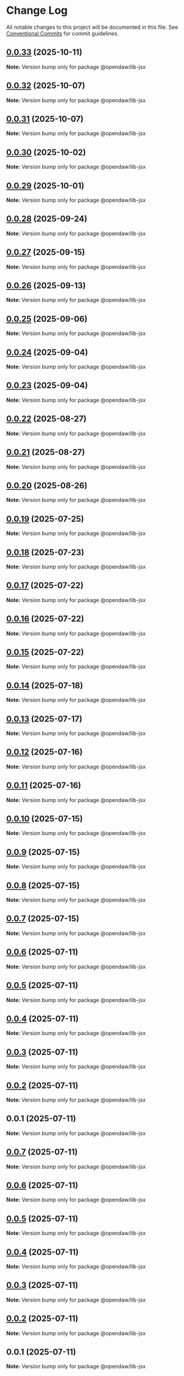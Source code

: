 # Change Log

All notable changes to this project will be documented in this file.
See [Conventional Commits](https://conventionalcommits.org) for commit guidelines.

## [0.0.33](https://github.com/andremichelle/openDAW/compare/@opendaw/lib-jsx@0.0.32...@opendaw/lib-jsx@0.0.33) (2025-10-11)

**Note:** Version bump only for package @opendaw/lib-jsx

## [0.0.32](https://github.com/andremichelle/openDAW/compare/@opendaw/lib-jsx@0.0.31...@opendaw/lib-jsx@0.0.32) (2025-10-07)

**Note:** Version bump only for package @opendaw/lib-jsx

## [0.0.31](https://github.com/andremichelle/openDAW/compare/@opendaw/lib-jsx@0.0.30...@opendaw/lib-jsx@0.0.31) (2025-10-07)

**Note:** Version bump only for package @opendaw/lib-jsx

## [0.0.30](https://github.com/andremichelle/openDAW/compare/@opendaw/lib-jsx@0.0.29...@opendaw/lib-jsx@0.0.30) (2025-10-02)

**Note:** Version bump only for package @opendaw/lib-jsx

## [0.0.29](https://github.com/andremichelle/openDAW/compare/@opendaw/lib-jsx@0.0.28...@opendaw/lib-jsx@0.0.29) (2025-10-01)

**Note:** Version bump only for package @opendaw/lib-jsx

## [0.0.28](https://github.com/andremichelle/openDAW/compare/@opendaw/lib-jsx@0.0.27...@opendaw/lib-jsx@0.0.28) (2025-09-24)

**Note:** Version bump only for package @opendaw/lib-jsx

## [0.0.27](https://github.com/andremichelle/openDAW/compare/@opendaw/lib-jsx@0.0.26...@opendaw/lib-jsx@0.0.27) (2025-09-15)

**Note:** Version bump only for package @opendaw/lib-jsx

## [0.0.26](https://github.com/andremichelle/openDAW/compare/@opendaw/lib-jsx@0.0.25...@opendaw/lib-jsx@0.0.26) (2025-09-13)

**Note:** Version bump only for package @opendaw/lib-jsx

## [0.0.25](https://github.com/andremichelle/openDAW/compare/@opendaw/lib-jsx@0.0.24...@opendaw/lib-jsx@0.0.25) (2025-09-06)

**Note:** Version bump only for package @opendaw/lib-jsx

## [0.0.24](https://github.com/andremichelle/openDAW/compare/@opendaw/lib-jsx@0.0.23...@opendaw/lib-jsx@0.0.24) (2025-09-04)

**Note:** Version bump only for package @opendaw/lib-jsx

## [0.0.23](https://github.com/andremichelle/openDAW/compare/@opendaw/lib-jsx@0.0.22...@opendaw/lib-jsx@0.0.23) (2025-09-04)

**Note:** Version bump only for package @opendaw/lib-jsx

## [0.0.22](https://github.com/andremichelle/openDAW/compare/@opendaw/lib-jsx@0.0.21...@opendaw/lib-jsx@0.0.22) (2025-08-27)

**Note:** Version bump only for package @opendaw/lib-jsx

## [0.0.21](https://github.com/andremichelle/openDAW/compare/@opendaw/lib-jsx@0.0.20...@opendaw/lib-jsx@0.0.21) (2025-08-27)

**Note:** Version bump only for package @opendaw/lib-jsx

## [0.0.20](https://github.com/andremichelle/openDAW/compare/@opendaw/lib-jsx@0.0.19...@opendaw/lib-jsx@0.0.20) (2025-08-26)

**Note:** Version bump only for package @opendaw/lib-jsx

## [0.0.19](https://github.com/andremichelle/openDAW/compare/@opendaw/lib-jsx@0.0.18...@opendaw/lib-jsx@0.0.19) (2025-07-25)

**Note:** Version bump only for package @opendaw/lib-jsx

## [0.0.18](https://github.com/andremichelle/openDAW/compare/@opendaw/lib-jsx@0.0.17...@opendaw/lib-jsx@0.0.18) (2025-07-23)

**Note:** Version bump only for package @opendaw/lib-jsx

## [0.0.17](https://github.com/andremichelle/openDAW/compare/@opendaw/lib-jsx@0.0.16...@opendaw/lib-jsx@0.0.17) (2025-07-22)

**Note:** Version bump only for package @opendaw/lib-jsx

## [0.0.16](https://github.com/andremichelle/openDAW/compare/@opendaw/lib-jsx@0.0.15...@opendaw/lib-jsx@0.0.16) (2025-07-22)

**Note:** Version bump only for package @opendaw/lib-jsx

## [0.0.15](https://github.com/andremichelle/openDAW/compare/@opendaw/lib-jsx@0.0.14...@opendaw/lib-jsx@0.0.15) (2025-07-22)

**Note:** Version bump only for package @opendaw/lib-jsx

## [0.0.14](https://github.com/andremichelle/openDAW/compare/@opendaw/lib-jsx@0.0.13...@opendaw/lib-jsx@0.0.14) (2025-07-18)

**Note:** Version bump only for package @opendaw/lib-jsx

## [0.0.13](https://github.com/andremichelle/openDAW/compare/@opendaw/lib-jsx@0.0.12...@opendaw/lib-jsx@0.0.13) (2025-07-17)

**Note:** Version bump only for package @opendaw/lib-jsx

## [0.0.12](https://github.com/andremichelle/openDAW/compare/@opendaw/lib-jsx@0.0.11...@opendaw/lib-jsx@0.0.12) (2025-07-16)

**Note:** Version bump only for package @opendaw/lib-jsx

## [0.0.11](https://github.com/andremichelle/openDAW/compare/@opendaw/lib-jsx@0.0.10...@opendaw/lib-jsx@0.0.11) (2025-07-16)

**Note:** Version bump only for package @opendaw/lib-jsx

## [0.0.10](https://github.com/andremichelle/openDAW/compare/@opendaw/lib-jsx@0.0.9...@opendaw/lib-jsx@0.0.10) (2025-07-15)

**Note:** Version bump only for package @opendaw/lib-jsx

## [0.0.9](https://github.com/andremichelle/openDAW/compare/@opendaw/lib-jsx@0.0.8...@opendaw/lib-jsx@0.0.9) (2025-07-15)

**Note:** Version bump only for package @opendaw/lib-jsx

## [0.0.8](https://github.com/andremichelle/openDAW/compare/@opendaw/lib-jsx@0.0.7...@opendaw/lib-jsx@0.0.8) (2025-07-15)

**Note:** Version bump only for package @opendaw/lib-jsx

## [0.0.7](https://github.com/andremichelle/openDAW/compare/@opendaw/lib-jsx@0.0.6...@opendaw/lib-jsx@0.0.7) (2025-07-15)

**Note:** Version bump only for package @opendaw/lib-jsx

## [0.0.6](https://github.com/andremichelle/openDAW/compare/@opendaw/lib-jsx@0.0.5...@opendaw/lib-jsx@0.0.6) (2025-07-11)

**Note:** Version bump only for package @opendaw/lib-jsx

## [0.0.5](https://github.com/andremichelle/openDAW/compare/@opendaw/lib-jsx@0.0.4...@opendaw/lib-jsx@0.0.5) (2025-07-11)

**Note:** Version bump only for package @opendaw/lib-jsx

## [0.0.4](https://github.com/andremichelle/openDAW/compare/@opendaw/lib-jsx@0.0.3...@opendaw/lib-jsx@0.0.4) (2025-07-11)

**Note:** Version bump only for package @opendaw/lib-jsx

## [0.0.3](https://github.com/andremichelle/openDAW/compare/@opendaw/lib-jsx@0.0.2...@opendaw/lib-jsx@0.0.3) (2025-07-11)

**Note:** Version bump only for package @opendaw/lib-jsx

## [0.0.2](https://github.com/andremichelle/openDAW/compare/@opendaw/lib-jsx@0.0.1...@opendaw/lib-jsx@0.0.2) (2025-07-11)

**Note:** Version bump only for package @opendaw/lib-jsx

## 0.0.1 (2025-07-11)

**Note:** Version bump only for package @opendaw/lib-jsx

## [0.0.7](https://github.com/andremichelle/opendaw-turbo/compare/@opendaw/lib-jsx@0.0.6...@opendaw/lib-jsx@0.0.7) (2025-07-11)

**Note:** Version bump only for package @opendaw/lib-jsx

## [0.0.6](https://github.com/andremichelle/opendaw-turbo/compare/@opendaw/lib-jsx@0.0.5...@opendaw/lib-jsx@0.0.6) (2025-07-11)

**Note:** Version bump only for package @opendaw/lib-jsx

## [0.0.5](https://github.com/andremichelle/opendaw-turbo/compare/@opendaw/lib-jsx@0.0.4...@opendaw/lib-jsx@0.0.5) (2025-07-11)

**Note:** Version bump only for package @opendaw/lib-jsx

## [0.0.4](https://github.com/andremichelle/opendaw-turbo/compare/@opendaw/lib-jsx@0.0.3...@opendaw/lib-jsx@0.0.4) (2025-07-11)

**Note:** Version bump only for package @opendaw/lib-jsx

## [0.0.3](https://github.com/andremichelle/opendaw-turbo/compare/@opendaw/lib-jsx@0.0.2...@opendaw/lib-jsx@0.0.3) (2025-07-11)

**Note:** Version bump only for package @opendaw/lib-jsx

## [0.0.2](https://github.com/andremichelle/opendaw-turbo/compare/@opendaw/lib-jsx@0.0.1...@opendaw/lib-jsx@0.0.2) (2025-07-11)

**Note:** Version bump only for package @opendaw/lib-jsx

## 0.0.1 (2025-07-11)

**Note:** Version bump only for package @opendaw/lib-jsx
